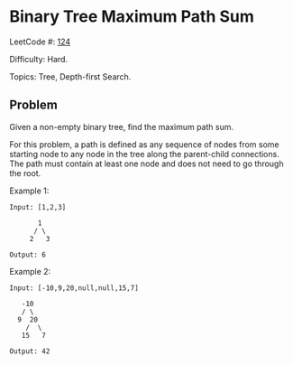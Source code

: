 # Binary Tree Maximum Path Sum

LeetCode #: [124](https://leetcode.com/problems/binary-tree-maximum-path-sum/)

Difficulty: Hard.

Topics: Tree, Depth-first Search.

## Problem

Given a non-empty binary tree, find the maximum path sum.

For this problem, a path is defined as any sequence of nodes from some starting node to any node in the tree along the parent-child connections. The path must contain at least one node and does not need to go through the root.

Example 1:

```text
Input: [1,2,3]

       1
      / \
     2   3

Output: 6
```

Example 2:

```text
Input: [-10,9,20,null,null,15,7]

   -10
   / \
  9  20
    /  \
   15   7

Output: 42
```
